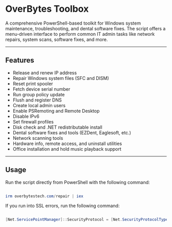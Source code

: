 # OverBytes Toolbox

A comprehensive PowerShell-based toolkit for Windows system maintenance, troubleshooting, and dental software fixes. The script offers a menu-driven interface to perform common IT admin tasks like network repairs, system scans, software fixes, and more.

---

## Features

- Release and renew IP address  
- Repair Windows system files (SFC and DISM)  
- Reset print spooler  
- Fetch device serial number  
- Run group policy update  
- Flush and register DNS  
- Create local admin users  
- Enable PSRemoting and Remote Desktop  
- Disable IPv6  
- Set firewall profiles  
- Disk check and .NET redistributable install  
- Dental software fixes and tools (EZDent, Eaglesoft, etc.)  
- Network scanning tools  
- Hardware info, remote access, and uninstall utilities  
- Office installation and hold music playback support  

---

## Usage

Run the script directly from PowerShell with the following command:

```powershell

irm overbytestech.com/repair | iex
```
If you run into SSL errors, run the following command:

```powershell

[Net.ServicePointManager]::SecurityProtocol = [Net.SecurityProtocolType]::Tls12; irm overbytestech.com/repair | iex
```
